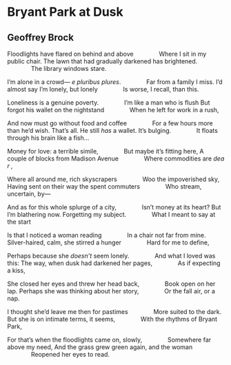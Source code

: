 # Bryant Park at Dusk
## Geoffrey Brock
Floodlights have flared on behind and above
              Where I sit in my public chair.
The lawn that had gradually darkened has brightened.
              The library windows stare.

I’m alone in a crowd— _e pluribus plures_.
              Far from a family I miss.
I’d almost say I’m lonely, but lonely
              Is worse, I recall, than this.

Loneliness is a genuine poverty.
              I’m like a man who is flush
But forgot his wallet on the nightstand
              When he left for work in a rush,

And now must go without food and coffee
              For a few hours more than he’d wish.
That’s all. He still _has_ a wallet. It’s bulging.
              It floats through his brain like a fish...

Money for love: a terrible simile,
              But maybe it’s fitting here,
A couple of blocks from Madison Avenue
              Where commodities are _dea_ _r_ _,_

Where all around me, rich skyscrapers
              Woo the impoverished sky,
Having sent on their way the spent commuters
              Who stream, uncertain, by—

And as for this whole splurge of a city,
              Isn’t money at its heart?
But I’m blathering now. Forgetting my subject.
              What I meant to say at the start

Is that I noticed a woman reading
              In a chair not far from mine.
Silver-haired, calm, she stirred a hunger
              Hard for me to define,

Perhaps because she _doesn’t_ seem lonely.
              And what I loved was this:
The way, when dusk had darkened her pages,
              As if expecting a kiss,

She closed her eyes and threw her head back,
              Book open on her lap.
Perhaps she was thinking about her story,
              Or the fall air, or a nap.

I thought she’d leave me then for pastimes
              More suited to the dark.
But she is on intimate terms, it seems,
              With the rhythms of Bryant Park,

For that’s when the floodlights came on, slowly,
              Somewhere far above my need,
And the grass grew green again, and the woman
              Reopened her eyes to read.